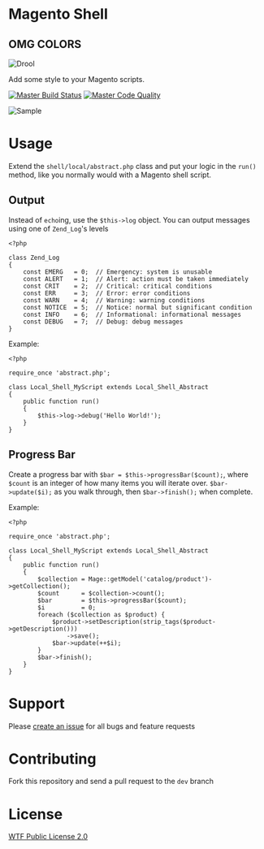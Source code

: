 Magento Shell
===

## OMG COLORS

![Drool](http://i.imgur.com/a2JyNnj.gif)

Add some style to your Magento scripts.

[![Master Build Status](https://img.shields.io/travis/steverobbins/Magento-Shell/master.svg?style=flat-square)](https://travis-ci.org/steverobbins/Magento-Shell)
[![Master Code Quality](https://img.shields.io/scrutinizer/g/steverobbins/Magento-Shell/master.svg?style=flat-square)](https://scrutinizer-ci.com/g/steverobbins/Magento-Shell/?branch=master)

![Sample](http://i.imgur.com/S94Uava.gif)

# Usage

Extend the `shell/local/abstract.php` class and put your logic in the `run()` method, like you normally would with a Magento shell script.

## Output

Instead of `echo`ing, use the `$this->log` object.  You can output messages using one of `Zend_Log`'s levels

```
<?php

class Zend_Log
{
    const EMERG   = 0;  // Emergency: system is unusable
    const ALERT   = 1;  // Alert: action must be taken immediately
    const CRIT    = 2;  // Critical: critical conditions
    const ERR     = 3;  // Error: error conditions
    const WARN    = 4;  // Warning: warning conditions
    const NOTICE  = 5;  // Notice: normal but significant condition
    const INFO    = 6;  // Informational: informational messages
    const DEBUG   = 7;  // Debug: debug messages
}
```

Example:

```
<?php

require_once 'abstract.php';

class Local_Shell_MyScript extends Local_Shell_Abstract
{
    public function run()
    {
        $this->log->debug('Hello World!');
    }
}
```

## Progress Bar

Create a progress bar with `$bar = $this->progressBar($count);`, where `$count` is an integer of how many items you will iterate over.  `$bar->update($i);` as you walk through, then `$bar->finish();` when complete.

Example:

```
<?php

require_once 'abstract.php';

class Local_Shell_MyScript extends Local_Shell_Abstract
{
    public function run()
    {
        $collection = Mage::getModel('catalog/product')->getCollection();
        $count      = $collection->count();
        $bar        = $this->progressBar($count);
        $i          = 0;
        foreach ($collection as $product) {
            $product->setDescription(strip_tags($product->getDescription()))
                ->save();
            $bar->update(++$i);
        }
        $bar->finish();
    }
}
```

# Support

Please [create an issue](https://github.com/steverobbins/Magento-Shell/issues/new) for all bugs and feature requests

# Contributing

Fork this repository and send a pull request to the `dev` branch

# License

[WTF Public License 2.0](http://wtfpl2.com/)